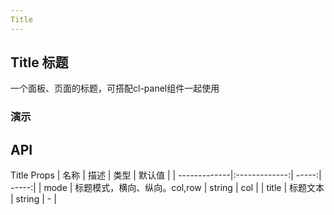 ```yaml
---
Title
---
```


<script setup>
import { ref } from 'vue'
</script>
<style>
.icon {
    width: 1em; height: 1em;
    vertical-align: -0.15em;
    fill: currentColor;
    overflow: hidden;
}
</style>

## Title 标题

一个面板、页面的标题，可搭配cl-panel组件一起使用

### 演示

<preview path="./demos/title/title-demo2.vue" title="横向标题" description=" mode 参数为 col"></preview>
<preview path="./demos/title/title-demo1.vue" title="纵向标题" description="mode 参数为 row"></preview>

## API

Title Props
| 名称 | 描述 | 类型 | 默认值 |
| -------------|:-------------:| -----:| -----:|
| mode | 标题模式，横向、纵向。col,row | string | col |
| title | 标题文本 | string | - |
